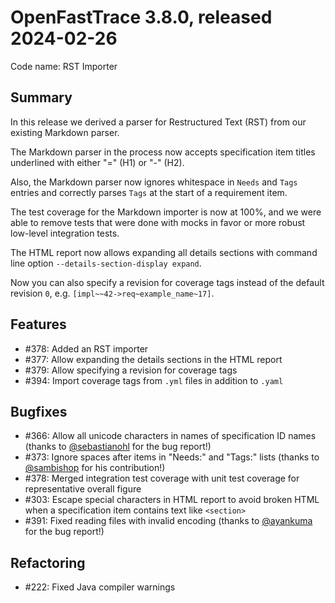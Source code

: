 # OpenFastTrace 3.8.0, released 2024-02-26

Code name: RST Importer

## Summary

In this release we derived a parser for Restructured Text (RST) from our existing Markdown parser.

The Markdown parser in the process now accepts specification item titles underlined with either "=" (H1) or "-" (H2).

Also, the Markdown parser now ignores whitespace in `Needs` and `Tags` entries and correctly parses `Tags` at the start of a requirement item.

The test coverage for the Markdown importer is now at 100%, and we were able to remove tests that were done with mocks in favor or more robust low-level integration tests.

The HTML report now allows expanding all details sections with command line option `--details-section-display expand`.

Now you can also specify a revision for coverage tags instead of the default revision `0`, e.g. `[impl~~42->req~example_name~17]`.

## Features

* #378: Added an RST importer
* #377: Allow expanding the details sections in the HTML report
* #379: Allow specifying a revision for coverage tags
* #394: Import coverage tags from `.yml` files in addition to `.yaml`

## Bugfixes

* #366: Allow all unicode characters in names of specification ID names (thanks to [@sebastianohl](https://github.com/sebastianohl) for the bug report!)
* #373: Ignore spaces after items in "Needs:" and "Tags:" lists (thanks to [@sambishop](https://github.com/sambishop) for his contribution!)
* #378: Merged integration test coverage with unit test coverage for representative overall figure
* #303: Escape special characters in HTML report to avoid broken HTML when a specification item contains text like `<section>`
* #391: Fixed reading files with invalid encoding (thanks to [@ayankuma](https://github.com/ayankuma) for the bug report!)

## Refactoring

* #222: Fixed Java compiler warnings